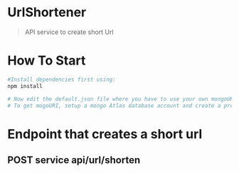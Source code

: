 # UrlShortener

> API service to create short Url

# How To Start

```bash
#Install dependencies first using:
npm install

# Now edit the default.json file where you have to use your own mongoURI, right now it is empty because I have to insert the password there and I don't want to make it visible publicly. 
# To get mogoURI, setup a mongo Atlas database account and create a project there, and then create a cluster
```

# Endpoint that creates a short url

## POST service  api/url/shorten


